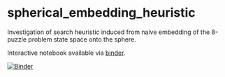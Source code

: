 # spherical_embedding_heuristic
Investigation of search heuristic induced from naive embedding of the 8-puzzle problem state space onto the sphere.

Interactive notebook available via [ binder](https://mybinder.org/v2/gh/Kodyak/spherical_embedding_heuristic/master
).

[![Binder](https://mybinder.org/badge.svg)](https://mybinder.org/v2/gh/Kodyak/spherical_embedding_heuristic/master)
